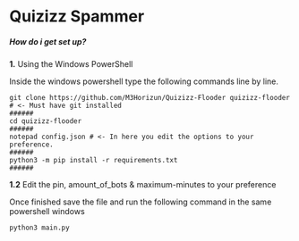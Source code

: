 <h1>Quizizz Spammer</h1>

<h5>How do i get set up?</h1>


<p><strong>1.</strong> Using the Windows PowerShell</p>


Inside the windows powershell type the following commands line by line.

```
git clone https://github.com/M3Horizun/Quizizz-Flooder quizizz-flooder # <- Must have git installed
######
cd quizizz-flooder
######
notepad config.json # <- In here you edit the options to your preference.
######
python3 -m pip install -r requirements.txt
######
```

<p><strong>1.2</strong> Edit the pin, amount_of_bots & maximum-minutes to your preference</p>


<p>Once finished save the file and run the following command in the same powershell windows</p>

```
python3 main.py
```